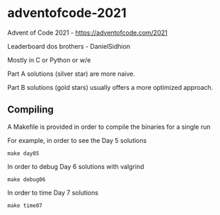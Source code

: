 # adventofcode-2021
Advent of Code 2021 - https://adventofcode.com/2021


Leaderboard dos brothers - DanielSidhion


Mostly in C or Python or w/e

Part A solutions (silver star) are more naive.

Part B solutions (gold stars) usually offers a more optimized approach.

## Compiling
A Makefile is provided in order to compile the binaries for a single run

For example, in order to see the Day 5 solutions

`make day05`

In order to debug Day 6 solutions with valgrind

`make debug06`

In order to time Day 7 solutions

`make time07`

